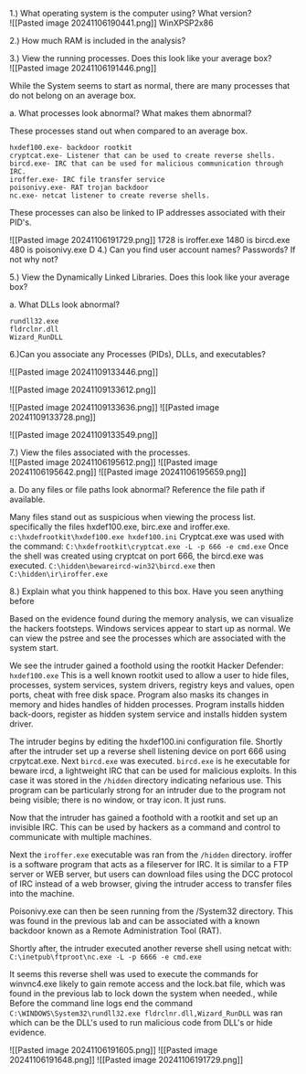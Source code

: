 1.)  What operating system is the computer using? What version?  
![[Pasted image 20241106190441.png]]
	WinXPSP2x86

2.) How much RAM is included in the analysis?  



3.) View the running processes. Does this look like your average box?  
 ![[Pasted image 20241106191446.png]]

While the System seems to start as normal, there are many processes that do not belong on an average box. 

a. What processes look abnormal? What makes them abnormal?  

These processes stand out when compared to an average box. 
```
hxdef100.exe- backdoor rootkit
cryptcat.exe- Listener that can be used to create reverse shells.
bircd.exe- IRC that can be used for malicious communication through IRC.
iroffer.exe- IRC file transfer service
poisonivy.exe- RAT trojan backdoor
nc.exe- netcat listener to create reverse shells. 
```

These processes can also be linked to IP addresses associated with their PID's.

![[Pasted image 20241106191729.png]]
1728 is iroffer.exe
1480 is bircd.exe
480 is poisonivy.exe
D
4.) Can you find user account names? Passwords? If not why not?  


5.) View the Dynamically Linked Libraries. Does this look like your average box?  

a. What DLLs look abnormal?  
```
rundll32.exe
fldrclnr.dll
Wizard_RunDLL
```

6.)Can you associate any Processes (PIDs), DLLs, and executables?  

![[Pasted image 20241109133446.png]]

![[Pasted image 20241109133612.png]]

![[Pasted image 20241109133636.png]]
![[Pasted image 20241109133728.png]]



![[Pasted image 20241109133549.png]]


7.) View the files associated with the processes.  
![[Pasted image 20241106195612.png]]
![[Pasted image 20241106195642.png]]
![[Pasted image 20241106195659.png]]

a. Do any files or file paths look abnormal? Reference the file path if available.  

Many files stand out as suspicious when viewing the process list. specifically the files
hxdef100.exe, birc.exe and iroffer.exe. 
`c:\hxdefrootkit\hxdef100.exe hxdef100.ini`
Cryptcat.exe was used with the command:
`C:\hxdefrootkit\cryptcat.exe -L -p 666 -e cmd.exe`
Once the shell was created using cryptcat on port 666, the bircd.exe was executed.
`C:\hidden\bewareircd-win32\bircd.exe`
then
`C:\hidden\ir\iroffer.exe`


8.) Explain what you think happened to this box. Have you seen anything before

Based on the evidence found during the memory analysis, we can visualize the hackers footsteps. 
Windows services appear to start up as normal. We can view the pstree and see the processes which are associated with the system start. 

We see the intruder gained a foothold using the rootkit Hacker Defender: `hxdef100.exe`
This is a well known rootkit used to allow a user to hide files, processes, system services, system drivers, registry keys and values, open ports, cheat with free disk space. Program also masks its changes in memory and hides handles of hidden processes. Program installs hidden back-doors, register as hidden system service and installs hidden system driver.

The intruder begins by editing the hxdef100.ini configuration file. Shortly after the intruder set up a reverse shell listening device on port 666 using crpytcat.exe.
Next  `bircd.exe`  was executed.
`bircd.exe` is he executable for beware ircd, a lightweight IRC that can be used for malicious exploits. In this case it was stored in the `/hidden` directory indicating nefarious use. This program can be particularly strong for an intruder due to the program not being visible; there is no window, or tray icon. It just runs. 

Now that the intruder has gained a foothold with a rootkit and set up an invisible IRC. This can be used by hackers as a command and control to communicate with multiple machines.

Next the `iroffer.exe` executable was ran from the `/hidden` directory.
iroffer is a software program that acts as a fileserver for IRC.
It is similar to a FTP server or WEB server, but users can download
files using the DCC protocol of IRC instead of a web browser, giving the intruder access to transfer files into the machine. 

Poisonivy.exe can then be seen running from the /System32 directory. This was found in the previous lab and can be associated with a known backdoor known as a Remote Administration Tool (RAT).

Shortly after, the intruder executed another reverse shell using netcat with:
`C:\inetpub\ftproot\nc.exe -L -p 6666 -e cmd.exe` 

It seems this reverse shell was used to execute the commands for winvnc4.exe likely to gain remote access and the lock.bat file, which was found in the previous lab to lock down the system when needed., while  
Before the command line logs end the command `C:\WINDOWS\System32\rundll32.exe fldrclnr.dll,Wizard_RunDLL` was ran which can be the DLL's used to run malicious code from DLL's or hide evidence. 







![[Pasted image 20241106191605.png]]
![[Pasted image 20241106191648.png]]
![[Pasted image 20241106191729.png]]



